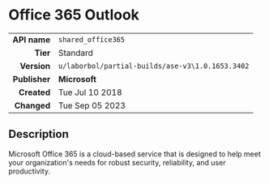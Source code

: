 # Office 365 Outlook
| | |
|-:|-|
|**API name**|`shared_office365`|
|**Tier**|Standard|
|**Version**|`u/laborbol/partial-builds/ase-v3\1.0.1653.3402`|
|**Publisher**|**Microsoft**|
|**Created**|Tue Jul 10 2018|
|**Changed**|Tue Sep 05 2023|

## Description
Microsoft Office 365 is a cloud-based service that is designed to help meet your organization's needs for robust security, reliability, and user productivity.
